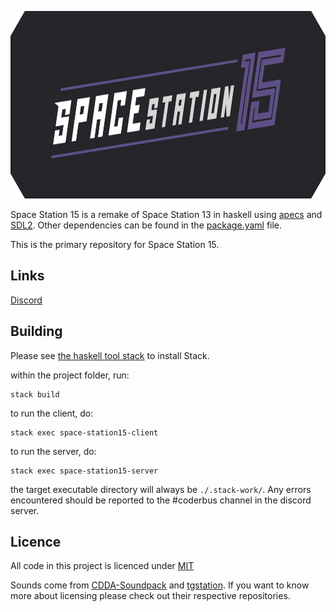 <p align="center"> <img alt="Space Station 15" width="880" height="300" src="https://github.com/Eucalyptus214/space-station-15/blob/main/assets/images/banner-bg.svg" /></p>

Space Station 15 is a remake of Space Station 13 in haskell using [apecs](https://hackage.haskell.org/package/apecs) and [SDL2](https://hackage.haskell.org/package/sdl2). Other dependencies can be found in the [package.yaml](https://github.com/Eucalyptus214/space-station-15/blob/main/package.yaml) file.

This is the primary repository for Space Station 15.

## Links
[Discord](https://discord.gg/SmKawHZfJc)

## Building
Please see [the haskell tool stack](https://docs.haskellstack.org/en/stable/) to install Stack.

within the project folder, run:
```
stack build
```

to run the client, do:
```
stack exec space-station15-client
```

to run the server, do:
```
stack exec space-station15-server
```

the target executable directory will always be `./.stack-work/`.
Any errors encountered should be reported to the #coderbus channel in the discord server.

## Licence

All code in this project is licenced under [MIT](https://github.com/Eucalyptus214/space-station-15/blob/main/LICENSE)

Sounds come from [CDDA-Soundpack](https://github.com/budg3/CDDA-Soundpack/) and [tgstation](https://github.com/tgstation/tgstation/tree/master/sound). If you want to know more about licensing please check out their respective repositories.
